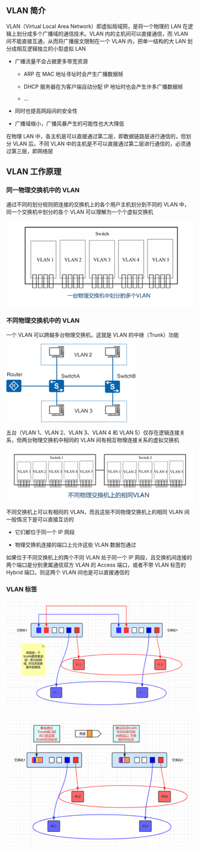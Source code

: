 ## VLAN 简介

VLAN（Virtual Local Area Network）即虚拟局域网，是将一个物理的 LAN 在逻辑上划分成多个广播域的通信技术。VLAN 内的主机间可以直接通信，而 VLAN 间不能直接互通，从而将广播报文限制在一个 VLAN 内，把单一结构的大 LAN 划分成相互逻辑独立的小型虚拟 LAN

- 广播流量不会占据更多带宽资源

  - ARP 在 MAC 地址寻址时会产生广播数据帧

  - DHCP 服务器在为客户端自动分配 IP 地址时也会产生许多广播数据帧

  - ...

- 同时也提高网段间的安全性

- 广播域缩小，广播风暴产生的可能性也大大降低

在物理 LAN 中，各主机是可以直接通过第二层，即数据链路层进行通信的，但划分 VLAN 后，不同 VLAN 中的主机是不可以直接通过第二层进行通信的，必须通过第三层，即网络层

## VLAN 工作原理

### 同一物理交换机中的 VLAN

通过不同的划分规则把连接的交换机上的各个用户主机划分到不同的 VLAN 中，同一个交换机中划分的各个 VLAN 可以理解为一个个虚拟交换机

![img](./.assets/虚拟局域网VLAN/1a4b7ade4d1a7eb47818a638f0add8eb.png)

### 不同物理交换机中的 VLAN

一个 VLAN 可以跨越多台物理交换机，这就是 VLAN 的中继（Trunk）功能

![img](./.assets/虚拟局域网VLAN/vlan1.png)

五台（VLAN 1、VLAN 2、VLAN 3、VLAN 4 和 VLAN 5）仅存在逻辑连接关系，但两台物理交换机中相同的 VLAN 间有相互物理连接关系的虚拟交换机

![img](./.assets/虚拟局域网VLAN/c98603011cc876955bcd1718931d8a30.png)

不同交换机上可以有相同的 VLAN，而且这些不同物理交换机上的相同 VLAN 间一般情况下是可以直接互访的

- 它们都位于同一个 IP 网段

- 物理交换机连接的端口上允许这些 VLAN 数据包通过

如果位于不同交换机上的两个不同 VLAN 处于同一个 IP 网段，且交换机间连接的两个端口是分别隶属通信双方 VLAN 的 Access 端口，或者不带 VLAN 标签的 Hybrid 端口，则这两个 VLAN 间也是可以直接通信的

### VLAN 标签



![img](./.assets/虚拟局域网VLAN/806bc2067a88ee587edd056df32b4556.png)



![img](./.assets/虚拟局域网VLAN/32b5ce099fd7009a03a544616aa1029d.png)
